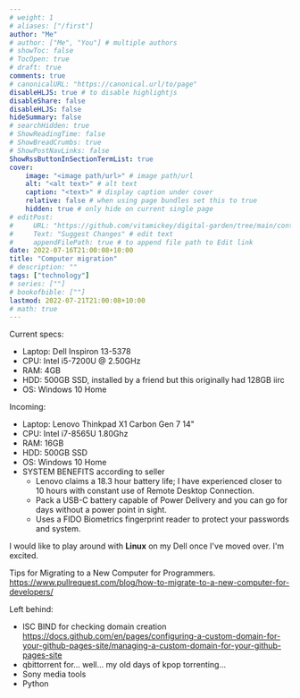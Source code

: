 ```yaml
---
# weight: 1
# aliases: ["/first"]
author: "Me"
# author: ["Me", "You"] # multiple authors
# showToc: false
# TocOpen: true
# draft: true
comments: true
# canonicalURL: "https://canonical.url/to/page"
disableHLJS: true # to disable highlightjs
disableShare: false
disableHLJS: false
hideSummary: false
# searchHidden: true
# ShowReadingTime: false
# ShowBreadCrumbs: true
# ShowPostNavLinks: false
ShowRssButtonInSectionTermList: true
cover:
    image: "<image path/url>" # image path/url
    alt: "<alt text>" # alt text
    caption: "<text>" # display caption under cover
    relative: false # when using page bundles set this to true
    hidden: true # only hide on current single page
# editPost:
#     URL: "https://github.com/vitamickey/digital-garden/tree/main/content"
#     Text: "Suggest Changes" # edit text
#     appendFilePath: true # to append file path to Edit link
date: 2022-07-16T21:00:08+10:00
title: "Computer migration"
# description: ""
tags: ["technology"]
# series: [""]
# bookofbible: [""]
lastmod: 2022-07-21T21:00:08+10:00
# math: true
---
```


Current specs:
- Laptop: Dell Inspiron 13-5378
- CPU: Intel i5-7200U @ 2.50GHz
- RAM: 4GB
- HDD: 500GB SSD, installed by a friend but this originally had 128GB iirc
- OS: Windows 10 Home

Incoming:
- Laptop: Lenovo Thinkpad X1 Carbon Gen 7 14"
- CPU: Intel i7-8565U 1.80Ghz
- RAM: 16GB
- HDD: 500GB SSD
- OS: Windows 10 Home
- SYSTEM BENEFITS according to seller
  - Lenovo claims a 18.3 hour battery life; I have experienced closer to 10 hours with constant use of Remote Desktop Connection.
  - Pack a USB-C battery capable of Power Delivery and you can go for days without a power point in sight.
  - Uses a FIDO Biometrics fingerprint reader to protect your passwords and system.

I would like to play around with **Linux** on my Dell once I've moved over. I'm excited.

Tips for Migrating to a New Computer for Programmers. <https://www.pullrequest.com/blog/how-to-migrate-to-a-new-computer-for-developers/>

Left behind:

- ISC BIND for checking domain creation <https://docs.github.com/en/pages/configuring-a-custom-domain-for-your-github-pages-site/managing-a-custom-domain-for-your-github-pages-site>
- qbittorrent for... well... my old days of kpop torrenting...
- Sony media tools
- Python
